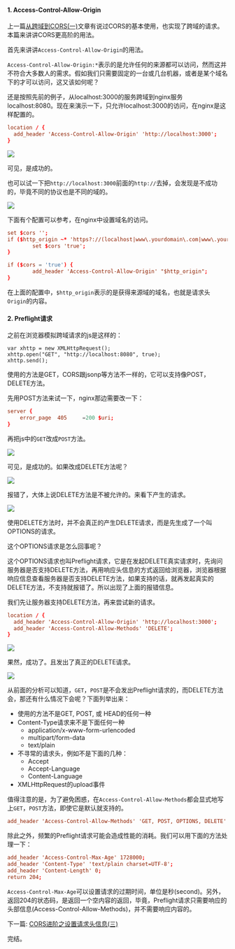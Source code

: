 #### 1. Access-Control-Allow-Origin

上一篇[从跨域到CORS(一)](http://www.rails365.net/articles/cong-kua-yu-dao-cors-yi)文章有说过CORS的基本使用，也实现了跨域的请求。本篇来讲讲CORS更高阶的用法。

首先来讲讲`Access-Control-Allow-Origin`的用法。

`Access-Control-Allow-Origin:*`表示的是允许任何的来源都可以访问，然而这并不符合大多数人的需求。假如我们只需要固定的一台或几台机器，或者是某个域名下的才可以访问，这又该如何呢？

还是按照先前的例子，从localhost:3000的服务跨域到nginx服务localhost:8080。现在来演示一下，只允许localhost:3000的访问，在nginx是这样配置的。

``` conf
location / {
  add_header 'Access-Control-Allow-Origin' 'http://localhost:3000';
}
```

![](http://aliyun.rails365.net/uploads/photo/image/104/preview_2016/43f90c5a06537be4efb8c794467564e9.png)

可见，是成功的。

也可以试一下把`http://localhost:3000`前面的`http://`去掉，会发现是不成功的，毕竟不同的协议也是不同的域的。

![](http://aliyun.rails365.net/uploads/photo/image/105/preview_2016/75ad5c8860d959a003e9dfa872a39bfd.png)

下面有个配置可以参考，在nginx中设置域名的访问。

``` conf
set $cors '';
if ($http_origin ~* 'https?://(localhost|www\.yourdomain\.com|www\.yourotherdomain\.com)') {
        set $cors 'true';
}

if ($cors = 'true') {
        add_header 'Access-Control-Allow-Origin' "$http_origin";
}
```

在上面的配置中，`$http_origin`表示的是获得来源域的域名，也就是请求头`Origin`的内容。

#### 2. Preflight请求

之前在浏览器模拟跨域请求的js是这样的：

```
var xhttp = new XMLHttpRequest();
xhttp.open("GET", "http://localhost:8080", true);
xhttp.send();
```

使用的方法是GET，CORS跟jsonp等方法不一样的，它可以支持像POST，DELETE方法。

先用POST方法来试一下，nginx那边需要改一下：

``` conf
server {
    error_page  405     =200 $uri;
}
```

再把js中的`GET`改成`POST`方法。

![](http://aliyun.rails365.net/uploads/photo/image/106/preview_2016/1da7ed01dd8a0f5fe79286ee10cde261.png)

可见，是成功的。如果改成DELETE方法呢？

![](http://aliyun.rails365.net/uploads/photo/image/107/preview_2016/f42ae930571be6286c2b0b0419fb622b.png)

报错了，大体上说DELETE方法是不被允许的。来看下产生的请求。

![](http://aliyun.rails365.net/uploads/photo/image/108/preview_2016/d308c2aef119f37cd83f6808fd8bbd50.png)

使用DELETE方法时，并不会真正的产生DELETE请求，而是先生成了一个叫OPTIONS的请求。

这个OPTIONS请求是怎么回事呢？

这个OPTIONS请求也叫Preflight请求，它是在发起DELETE真实请求时，先询问服务器是否支持DELETE方法，再用响应头信息的方式返回给浏览器，浏览器根据响应信息查看服务器是否支持DELETE方法，如果支持的话，就再发起真实的DELETE方法，不支持就报错了。所以出现了上面的报错信息。

我们先让服务器支持DELETE方法，再来尝试新的请求。

``` conf
location / {
  add_header 'Access-Control-Allow-Origin' 'http://localhost:3000';
  add_header 'Access-Control-Allow-Methods' 'DELETE';
}
```
![](http://aliyun.rails365.net/uploads/photo/image/112/preview_2016/99a728ec9a86a5bcc77e8bac688a8598.png)

果然，成功了。且发出了真正的DELETE请求。

![](http://aliyun.rails365.net/uploads/photo/image/113/preview_2016/c1eef7913693d7a990571e461b870a2e.png)

从前面的分析可以知道，`GET`，`POST`是不会发出Preflight请求的，而DELETE方法会，那还有什么情况下会呢？下面列举出来：

* 使用的方法不是GET, POST, 或 HEAD的任何一种
* Content-Type请求来不是下面任何一种
  * application/x-www-form-urlencoded
  * multipart/form-data
  * text/plain
* 不寻常的请求头，例如不是下面的几种：
  * Accept
  * Accept-Language
  * Content-Language
* XMLHttpRequest的upload事件

值得注意的是，为了避免困惑，在`Access-Control-Allow-Methods`都会显式地写上`GET`，`POST`方法，即使它是默认就支持的。

``` conf
add_header 'Access-Control-Allow-Methods' 'GET, POST, OPTIONS, DELETE'
```

除此之外，频繁的Preflight请求可能会造成性能的消耗。我们可以用下面的方法处理一下：

``` conf
add_header 'Access-Control-Max-Age' 1728000;
add_header 'Content-Type' 'text/plain charset=UTF-8';
add_header 'Content-Length' 0;
return 204;
```

`Access-Control-Max-Age`可以设置请求的过期时间，单位是秒(second)。另外，返回204的状态码，是返回一个空内容的返回，毕竟，Preflight请求只需要响应的头部信息(Access-Control-Allow-Methods)，并不需要响应内容的。

下一篇: [CORS进阶之设置请求头信息(三)](http://www.rails365.net/articles/cors-jin-jie-zhi-she-zhi-qing-qiu-tou-xin-xi-san)

完结。

